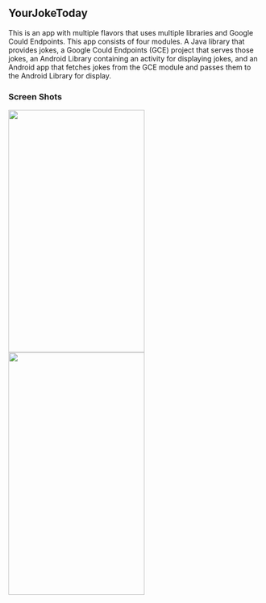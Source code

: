 ## YourJokeToday

This is an app with multiple flavors that uses multiple libraries and Google Could Endpoints. This app consists of four modules. A Java library that provides jokes, a Google Could Endpoints (GCE) project that serves those jokes, an Android Library containing an activity for displaying jokes, and an Android app that fetches jokes from the GCE module and passes them to the Android Library for display.

### Screen Shots
<img src="https://github.com/manvigupta1987/buildItBigger/blob/master/ScreenShots/Screenshot_20170620-223811.png" height=480 width =270/>
<img src="https://github.com/manvigupta1987/buildItBigger/blob/master/ScreenShots/Screenshot_20170620-223838.png" height=480 width =270/> 